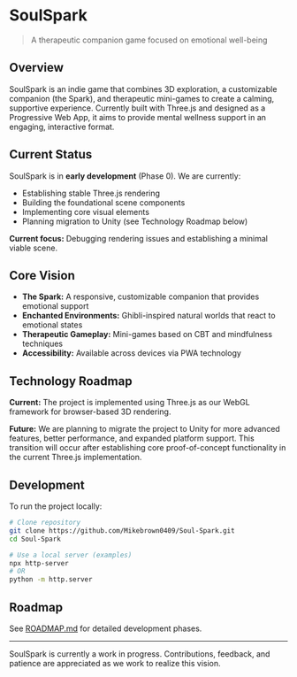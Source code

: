 # SoulSpark

> A therapeutic companion game focused on emotional well-being

## Overview

SoulSpark is an indie game that combines 3D exploration, a customizable companion (the Spark), and therapeutic mini-games to create a calming, supportive experience. Currently built with Three.js and designed as a Progressive Web App, it aims to provide mental wellness support in an engaging, interactive format.

## Current Status

SoulSpark is in **early development** (Phase 0). We are currently:

- Establishing stable Three.js rendering
- Building the foundational scene components
- Implementing core visual elements
- Planning migration to Unity (see Technology Roadmap below)

**Current focus:** Debugging rendering issues and establishing a minimal viable scene.

## Core Vision

- **The Spark:** A responsive, customizable companion that provides emotional support
- **Enchanted Environments:** Ghibli-inspired natural worlds that react to emotional states
- **Therapeutic Gameplay:** Mini-games based on CBT and mindfulness techniques
- **Accessibility:** Available across devices via PWA technology

## Technology Roadmap

**Current:** The project is implemented using Three.js as our WebGL framework for browser-based 3D rendering.

**Future:** We are planning to migrate the project to Unity for more advanced features, better performance, and expanded platform support. This transition will occur after establishing core proof-of-concept functionality in the current Three.js implementation.

## Development

To run the project locally:

```bash
# Clone repository
git clone https://github.com/Mikebrown0409/Soul-Spark.git
cd Soul-Spark

# Use a local server (examples)
npx http-server
# OR
python -m http.server
```

## Roadmap

See [ROADMAP.md](ROADMAP.md) for detailed development phases.

---

SoulSpark is currently a work in progress. Contributions, feedback, and patience are appreciated as we work to realize this vision. 